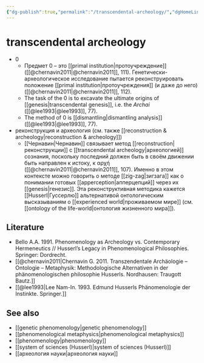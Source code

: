 ```yaml
---
{"dg-publish":true,"permalink":"/transcendental-archeology/","dgHomeLink":false,"dgPassFrontmatter":false}
---
```


# transcendental archeology
- 0
	- Предмет 0 – это [[primal institution|протоучреждение]] ([[@chernavin2011|@chernavin2011]], 111). Генетически-археологическое исследование пытается реконструировать положение [[primal institution|протоучреждения]] (и даже до него) ([[@chernavin2011|@chernavin2011]], 112).
	- The task of the 0 is to excavate the ultimate origins of [[genesis|transcendental genesis]], i.e. the _Archai_ ([[@lee1993|@lee1993]], 77).
	- The method of 0 is [[dismantling|dismantling analysis]] ([[@lee1993|@lee1993]], 77).
- реконструкция и археология (см. также [[reconstruction & archeology|reconstruction & archeology]])
	- [[Чернавин|Чернавин]] связывает метод [[reconstruction|реконструкции]] с [[transcendental archeology|археологией]] сознания, поскольку последний должен быть в своём движении быть направлен к истоку, к αρχή ([[@chernavin2011|@chernavin2011]], 107). Именно в этом контексте можно говорить о методе [[zig-zag|зигзага]] как о понимании готовых [[apperception|апперцепций]] через их [[genesis|генезис]]. Эта реконструктивная методика кажется [[Husserl|Гуссерлю]] альтернативой онтологическим высказываниям о [[experienced world|проживаемом мире]] (см. [[ontology of the life-world|онтология жизненного мира]]).


## Literature
- Bello A.A. 1991. Phenomenology as Archeology vs. Contemporary Hermeneutics // Husserl’s Legacy in Phenomenological Philosophies. Springer: Dordrecht.
- [[@chernavin2011|Chernavin G. 2011. Transzendentale Archäologie – Ontologie – Metaphysik: Methodologische Alternativen in der phänomenologischen philosophie Husserls. Nordhausen: Traugott Bautz.]]
- [[@lee1993|Lee Nam-In. 1993. Edmund Husserls Phänomenologie der Instinkte. Springer.]]

## See also
- [[genetic phenomenology|genetic phenomenology]]
- [[phenomenological metaphysics|phenomenological metaphysics]]
- [[phenomenology|phenomenology]]
- [[system of sciences (Husserl)|system of sciences (Husserl)]]
- [[археология науки|археология науки]]


